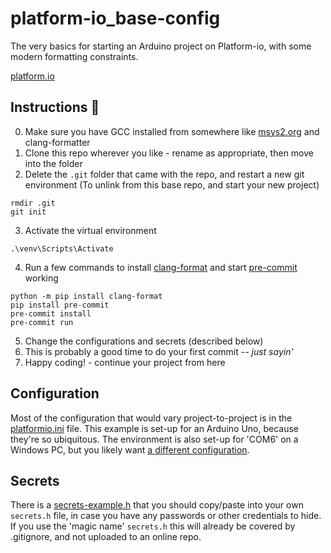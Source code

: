 # platform-io_base-config
The very basics for starting an Arduino project on Platform-io, with some modern formatting constraints.

[platform.io](https://platformio.org/)

## Instructions 🌱
0. Make sure you have GCC installed from somewhere like [msys2.org](https://www.msys2.org/) and clang-formatter
1. Clone this repo wherever you like - rename as appropriate, then move into the folder
2. Delete the `.git` folder that came with the repo, and restart a new git environment (To unlink from this base repo, and start your new project)
```
rmdir .git
git init
```
3. Activate the virtual environment
```
.\venv\Scripts\Activate
```
4. Run a few commands to install [clang-format](https://github.com/ssciwr/clang-format-wheel) and start [pre-commit](https://pre-commit.com/#install) working
```
python -m pip install clang-format
pip install pre-commit
pre-commit install
pre-commit run
```
5. Change the configurations and secrets (described below)
6. This is probably a good time to do your first commit -- *just sayin'*
7. Happy coding! - continue your project from here

## Configuration
Most of the configuration that would vary project-to-project is in the [platformio.ini](platformio.ini) file.
This example is set-up for an Arduino Uno, because they're so ubiquitous.
The environment is also set-up for 'COM6' on a Windows PC, but you likely want [a different configuration](https://docs.platformio.org/en/latest/projectconf/sections/env/options/upload/upload_port.html).

## Secrets
There is a [secrets-example.h](src/secrets-example.h) that you should copy/paste into your own `secrets.h` file, in case you have any passwords or other credentials to hide. If you use the 'magic name' `secrets.h` this will already be covered by .gitignore, and not uploaded to an online repo.
